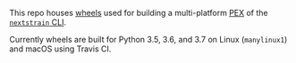 This repo houses [wheels][] used for building a multi-platform [PEX][] of the
[`nextstrain` CLI].

Currently wheels are built for Python 3.5, 3.6, and 3.7 on Linux (`manylinux1`)
and macOS using Travis CI.

[wheels]: https://packaging.python.org/glossary/#term-wheel
[PEX]: https://pex.readthedocs.io
[`nextstrain` CLI]: https://github.com/nextstrain/cli

